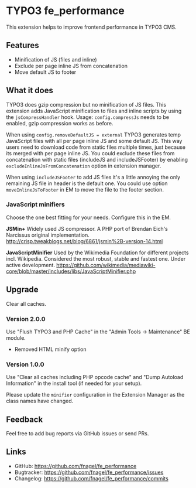 # TYPO3 fe_performance

This extension helps to improve frontend performance in TYPO3 CMS.


## Features

* Minification of JS (files and inline)
* Exclude per page inline JS from concatenation
* Move default JS to footer


## What it does

TYPO3 does gzip compression but no minification of JS files. This extension adds
JavaScript minification to files and inline scripts by using the
`jsCompressHandler` hook. Usage: `config.compressJs` needs to be enabled, gzip
compression works as before.

When using `config.removeDefaultJS = external` TYPO3 generates temp JavaScript
files with all per page inline JS and some default JS. This way users need to
download code from static files multiple times, just because its merged with per
page inline JS. You could exclude these files from concatenation with static
files (includeJS and includeJSFooter) by enabling `excludeInlineJsFromConcatenation`
option in extension manager.

When using `includeJSFooter` to add JS files it's a little annoying the only
remaining JS file in header is the default one. You could use option
`moveInlineJsToFooter` in EM to move the file to the footer section.


### JavaScript minifiers

Choose the one best fitting for your needs. Configure this in the EM.


**JSMin+**
Widely used JS compressor. A PHP port of Brendan Eich's Narcissus original implementation.
http://crisp.tweakblogs.net/blog/6861/jsmin%2B-version-14.html

**JavaScriptMinifier**
Used by the Wikimedia Foundation for different projects incl. Wikipedia.
Considered the most robust, stable and fastest one. Under active development.
https://github.com/wikimedia/mediawiki-core/blob/master/includes/libs/JavaScriptMinifier.php


## Upgrade

Clear all caches.


### Version 2.0.0

Use "Flush TYPO3 and PHP Cache" in the "Admin Tools -> Maintenance" BE module.

* Removed HTML minify option


### Version 1.0.0

Use "Clear all caches including PHP opcode cache" and "Dump Autoload Information" 
in the install tool (if needed for your setup).

Please update the `minifier` configuration in the Extension Manager as the class names have changed.


## Feedback

Feel free to add bug reports via GitHub issues or send PRs.


## Links

* GitHub:		https://github.com/fnagel/fe_performance
* Bugtracker:	https://github.com/fnagel/fe_performance/issues
* Changelog:	https://github.com/fnagel/fe_performance/commits
